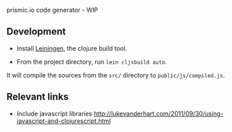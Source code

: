 prismic.io code generator - WIP

## Development

- Install [Leiningen](http://leiningen.org/), the clojure build tool.

- From the project directory, run `lein cljsbuild auto`.

It will compile the sources from the `src/` directory to `public/js/compiled.js`.

## Relevant links

- Include javascript libraries http://lukevanderhart.com/2011/09/30/using-javascript-and-clojurescript.html
